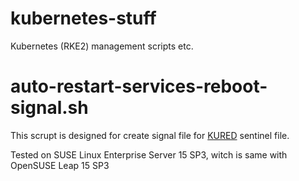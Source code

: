 # kubernetes-stuff
Kubernetes (RKE2) management scripts etc.
# auto-restart-services-reboot-signal.sh
This scrupt is designed for create signal file for [KURED](https://github.com/weaveworks/kured) sentinel file.

Tested on SUSE Linux Enterprise Server 15 SP3, witch is same with OpenSUSE Leap 15 SP3
